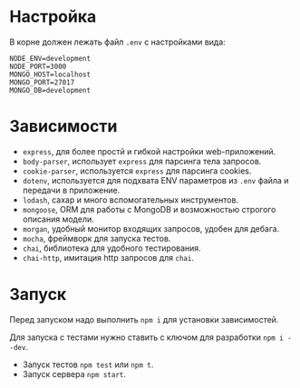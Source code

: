 # Настройка
В корне должен лежать файл ```.env``` с настройками вида:
``` text
NODE_ENV=development
NODE_PORT=3000
MONGO_HOST=localhost
MONGO_PORT=27017
MONGO_DB=development
```

# Зависимости

- ```express```, для более простй и гибкой настройки web-приложений.
- ```body-parser```, использует ```express``` для парсинга тела запросов.
- ```cookie-parser```, используется ```express``` для парсинга cookies.
- ```dotenv```, используется для подхвата ENV параметров из ```.env``` файла и передачи в приложение.
- ```lodash```, сахар и много вспомогательных инструментов.
- ```mongoose```, ORM для работы с MongoDB и возможностью строгого описания модели.
- ```morgan```, удобный монитор входящих запросов, удобен для дебага.
- ```mocha```, фреймворк для запуска тестов.
- ```chai```, библиотека для удобного тестирования.
- ```chai-http```, имитация http запросов для ```chai```.

# Запуск

Перед запуском надо выполнить ```npm i``` для установки зависимостей.

Для запуска с тестами нужно ставить с ключом для разработки ```npm i --dev```.

- Запуск тестов ```npm test``` или ```npm t```.
- Запуск сервера ```npm start```.
